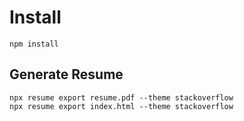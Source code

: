 # Install

```
npm install
```

## Generate Resume

```
npx resume export resume.pdf --theme stackoverflow
npx resume export index.html --theme stackoverflow
```
